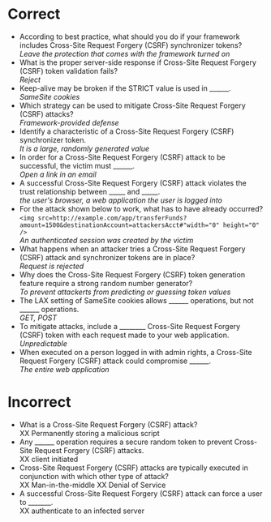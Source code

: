 # Correct
- According to best practice, what should you do if your framework includes Cross-Site Request Forgery (CSRF) synchronizer tokens?  
*Leave the protection that comes with the framework turned on*
- What is the proper server-side response if Cross-Site Request Forgery (CSRF) token validation fails?  
*Reject*
- Keep-alive may be broken if the STRICT value is used in ______.  
*SameSite cookies*
- Which strategy can be used to mitigate Cross-Site Request Forgery (CSRF) attacks?  
*Framework-provided defense*
- Identify a characteristic of a Cross-Site Request Forgery (CSRF) synchronizer token.  
*It is a large, randomly generated value*
- In order for a Cross-Site Request Forgery (CSRF) attack to be successful, the victim must ______.   
*Open a link in an email*
- A successful Cross-Site Request Forgery (CSRF) attack violates the trust relationship between _____ and _____.  
*the user's browser, a web application the user is logged into*
- For the attack shown below to work, what has to have already occurred?
`<img src=http://example.com/app/transferFunds? amount=1500&destinationAccount=attackersAcct#"width="0" height="0" />`  
*An authenticated session was created by the victim*
- What happens when an attacker tries a Cross-Site Request Forgery (CSRF) attack and synchronizer tokens are in place?  
*Request is rejected*
- Why does the Cross-Site Request Forgery (CSRF) token generation feature require a strong random number generator?  
*To prevent attackerts from predicting or guessing token values*
- The LAX setting of SameSite cookies allows ______ operations, but not ______ operations.  
*GET, POST*
- To mitigate attacks, include a ________ Cross-Site Request Forgery (CSRF) token with each request made to your web application.  
*Unpredictable*
- When executed on a person logged in with admin rights, a Cross-Site Request Forgery (CSRF) attack could compromise ______.  
*The entire web application*
# Incorrect
- What is a Cross-Site Request Forgery (CSRF) attack?  
XX Permanently storing a malicious script
- Any ______ operation requires a secure random token to prevent Cross-Site Request Forgery (CSRF) attacks.  
XX client initiated
- Cross-Site Request Forgery (CSRF) attacks are typically executed in conjunction with which other type of attack?  
XX Man-in-the-middle
XX Denial of Service
- A successful Cross-Site Request Forgery (CSRF) attack can force a user to _______.  
XX authenticate to an infected server
